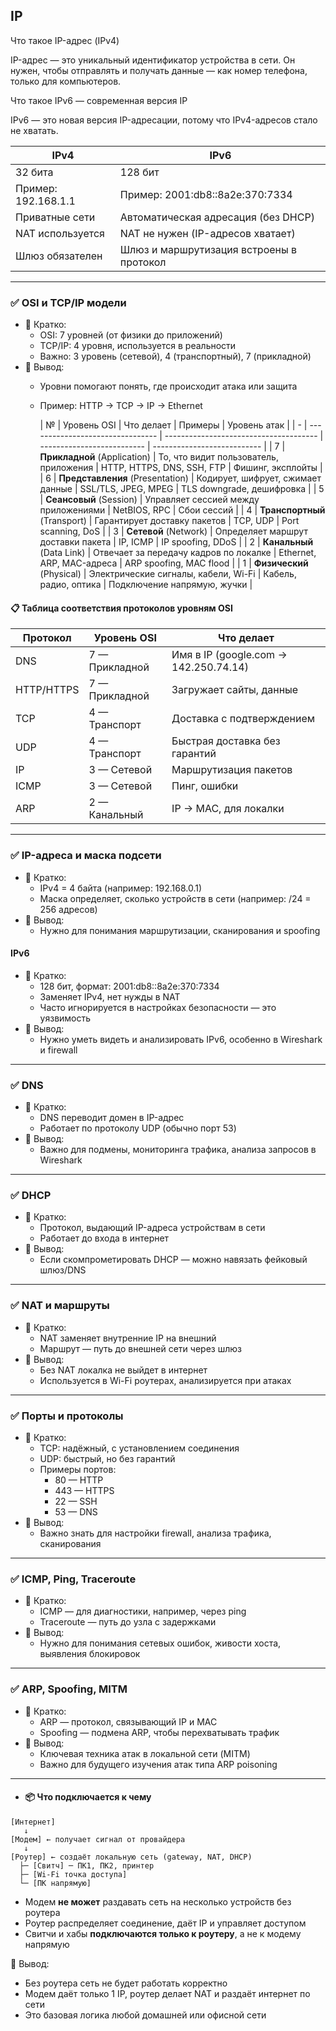## IP 
 Что такое IP-адрес (IPv4)
 
 IP-адрес — это уникальный идентификатор устройства в сети. 
Он нужен, чтобы отправлять и получать данные — как номер телефона, только для компьютеров.

 Что такое IPv6 — современная версия IP
 
IPv6 — это новая версия IP-адресации, потому что IPv4-адресов стало не хватать.

| IPv4                | IPv6                                     |
| ------------------- | ---------------------------------------- |
| 32 бита             | 128 бит                                  |
| Пример: 192.168.1.1 | Пример: 2001\:db8::8a2e:370:7334         |
| Приватные сети      | Автоматическая адресация (без DHCP)      |
| NAT используется    | NAT не нужен (IP-адресов хватает)        |
| Шлюз обязателен     | Шлюз и маршрутизация встроены в протокол |

---

### ✅ OSI и TCP/IP модели

- 📌 Кратко:
  - OSI: 7 уровней (от физики до приложений)
  - TCP/IP: 4 уровня, используется в реальности
  - Важно: 3 уровень (сетевой), 4 (транспортный), 7 (прикладной)
- 🧠 Вывод:
  - Уровни помогают понять, где происходит атака или защита
  - Пример: HTTP → TCP → IP → Ethernet

    | № | Уровень OSI                      | Что делает                             | Примеры                    | Уровень атак                |
| - | -------------------------------- | -------------------------------------- | -------------------------- | --------------------------- |
| 7 | **Прикладной** (Application)     | То, что видит пользователь, приложения | HTTP, HTTPS, DNS, SSH, FTP | Фишинг, эксплойты           |
| 6 | **Представления** (Presentation) | Кодирует, шифрует, сжимает данные      | SSL/TLS, JPEG, MPEG        | TLS downgrade, дешифровка   |
| 5 | **Сеансовый** (Session)          | Управляет сессией между приложениями   | NetBIOS, RPC               | Сбои сессий                 |
| 4 | **Транспортный** (Transport)     | Гарантирует доставку пакетов           | TCP, UDP                   | Port scanning, DoS          |
| 3 | **Сетевой** (Network)            | Определяет маршрут доставки пакета     | IP, ICMP                   | IP spoofing, DDoS           |
| 2 | **Канальный** (Data Link)        | Отвечает за передачу кадров по локалке | Ethernet, ARP, MAC-адреса  | ARP spoofing, MAC flood     |
| 1 | **Физический** (Physical)        | Электрические сигналы, кабели, Wi-Fi   | Кабель, радио, оптика      | Подключение напрямую, жучки |


#### 📋 Таблица соответствия протоколов уровням OSI

| Протокол | Уровень OSI | Что делает |
|----------|-------------|------------|
| DNS      | 7 — Прикладной | Имя в IP (google.com → 142.250.74.14) |
| HTTP/HTTPS | 7 — Прикладной | Загружает сайты, данные |
| TCP      | 4 — Транспорт | Доставка с подтверждением |
| UDP      | 4 — Транспорт | Быстрая доставка без гарантий |
| IP       | 3 — Сетевой | Маршрутизация пакетов |
| ICMP     | 3 — Сетевой | Пинг, ошибки |
| ARP      | 2 — Канальный | IP → MAC, для локалки |

---

### ✅ IP-адреса и маска подсети

- 📌 Кратко:
  - IPv4 = 4 байта (например: 192.168.0.1)
  - Маска определяет, сколько устройств в сети (например: /24 = 256 адресов)
- 🧠 Вывод:
  - Нужно для понимания маршрутизации, сканирования и spoofing

#### IPv6
- 📌 Кратко:
  - 128 бит, формат: 2001:db8::8a2e:370:7334
  - Заменяет IPv4, нет нужды в NAT
  - Часто игнорируется в настройках безопасности — это уязвимость
- 🧠 Вывод:
  - Нужно уметь видеть и анализировать IPv6, особенно в Wireshark и firewall

---

### ✅ DNS

- 📌 Кратко:
  - DNS переводит домен в IP-адрес
  - Работает по протоколу UDP (обычно порт 53)
- 🧠 Вывод:
  - Важно для подмены, мониторинга трафика, анализа запросов в Wireshark

---

### ✅ DHCP

- 📌 Кратко:
  - Протокол, выдающий IP-адреса устройствам в сети
  - Работает до входа в интернет
- 🧠 Вывод:
  - Если скомпрометировать DHCP — можно навязать фейковый шлюз/DNS

---

### ✅ NAT и маршруты

- 📌 Кратко:
  - NAT заменяет внутренние IP на внешний
  - Маршрут — путь до внешней сети через шлюз
- 🧠 Вывод:
  - Без NAT локалка не выйдет в интернет
  - Используется в Wi-Fi роутерах, анализируется при атаках

---

### ✅ Порты и протоколы

- 📌 Кратко:
  - TCP: надёжный, с установлением соединения
  - UDP: быстрый, но без гарантий
  - Примеры портов:
    - 80 — HTTP
    - 443 — HTTPS
    - 22 — SSH
    - 53 — DNS
- 🧠 Вывод:
  - Важно знать для настройки firewall, анализа трафика, сканирования

---

### ✅ ICMP, Ping, Traceroute

- 📌 Кратко:
  - ICMP — для диагностики, например, через ping
  - Traceroute — путь до узла с задержками
- 🧠 Вывод:
  - Нужно для понимания сетевых ошибок, живости хоста, выявления блокировок

---

### ✅ ARP, Spoofing, MITM

- 📌 Кратко:
  - ARP — протокол, связывающий IP и MAC
  - Spoofing — подмена ARP, чтобы перехватывать трафик
- 🧠 Вывод:
  - Ключевая техника атак в локальной сети (MITM)
  - Важно для будущего изучения атак типа ARP poisoning

  
 ---
 
  - #### 📦 Что подключается к чему

```text
[Интернет]
   ↓
[Модем] ← получает сигнал от провайдера
   ↓
[Роутер] ← создаёт локальную сеть (gateway, NAT, DHCP)
  ├─ [Свитч] ─ ПК1, ПК2, принтер
  ├─ [Wi-Fi точка доступа]
  └─ [ПК напрямую]
```

- Модем **не может** раздавать сеть на несколько устройств без роутера
- Роутер распределяет соединение, даёт IP и управляет доступом
- Свитчи и хабы **подключаются только к роутеру**, а не к модему напрямую

🧠 Вывод:
- Без роутера сеть не будет работать корректно
- Модем даёт только 1 IP, роутер делает NAT и раздаёт интернет по сети
- Это базовая логика любой домашней или офисной сети

